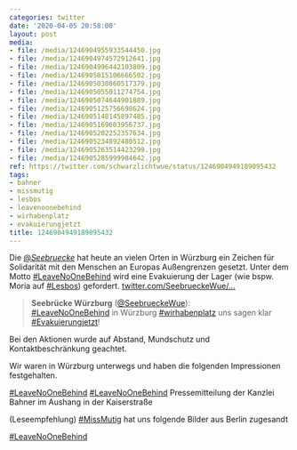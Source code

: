 ```yaml
---
categories: twitter
date: '2020-04-05 20:58:00'
layout: post
media:
- file: /media/1246904955933544450.jpg
- file: /media/1246904974572912641.jpg
- file: /media/1246904996442103809.jpg
- file: /media/1246905015106666502.jpg
- file: /media/1246905030860517379.jpg
- file: /media/1246905055011274754.jpg
- file: /media/1246905074644901889.jpg
- file: /media/1246905125756698624.jpg
- file: /media/1246905148145897485.jpg
- file: /media/1246905169603956737.jpg
- file: /media/1246905202252357634.jpg
- file: /media/1246905234892480512.jpg
- file: /media/1246905263514423299.jpg
- file: /media/1246905285999984642.jpg
ref: https://twitter.com/schwarzlichtwue/status/1246904949189095432
tags:
- bahner
- missmutig
- lesbos
- leavenoonebehind
- wirhabenplatz
- evakuierungjetzt
title: 1246904949189095432
---
```

Die [@_Seebruecke_](https://twitter.com/_Seebruecke_) hat heute an vielen Orten in Würzburg ein Zeichen für Solidarität mit den Menschen an Europas Außengrenzen gesetzt. Unter dem Motto [#LeaveNoOneBehind](/t/leavenoonebehind) wird eine Evakuierung der Lager (wie bspw. Moria auf [#Lesbos](/t/lesbos)) gefordert. [twitter.com/SeebrueckeWue/…](https://twitter.com/SeebrueckeWue/status/1246891842362388487)
> <b>Seebrücke Würzburg</b> ([@SeebrueckeWue](https://twitter.com/SeebrueckeWue)):  
>[#LeaveNoOneBehind](/t/leavenoonebehind) in Würzburg [#wirhabenplatz](/t/wirhabenplatz) uns sagen klar [#Evakuierungjetzt](/t/evakuierungjetzt)!   


Bei den Aktionen wurde auf Abstand, Mundschutz und Kontaktbeschränkung geachtet.



Wir waren in Würzburg unterwegs und haben die folgenden Impressionen festgehalten.



[#LeaveNoOneBehind](/t/leavenoonebehind) 
[#LeaveNoOneBehind](/t/leavenoonebehind) 
Pressemitteilung der Kanzlei Bahner im Aushang in der Kaiserstraße

(Leseempfehlung) 
[#MissMutig](/t/missmutig) hat uns folgende Bilder aus Berlin zugesandt



[#LeaveNoOneBehind](/t/leavenoonebehind) 